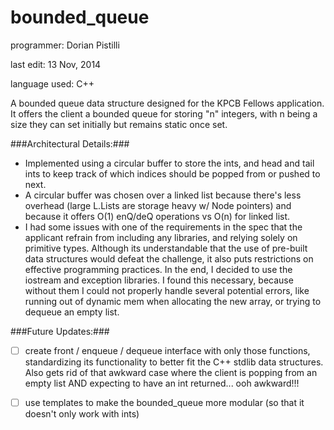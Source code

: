 bounded_queue
=============

programmer: Dorian Pistilli

last edit: 13 Nov, 2014

language used: C++


A bounded queue data structure designed for the KPCB Fellows
application. It offers the client a bounded queue for storing "n"
integers, with n being a size they can set initially but remains
static once set.


###Architectural Details:###

- Implemented using a circular buffer to store the ints, and head
and tail ints to keep track of which indices should be popped from
or pushed to next.
- A circular buffer was chosen over a linked list because there's 
less overhead (large L.Lists are storage heavy w/ Node pointers)
and because it offers O(1) enQ/deQ operations vs O(n) for linked
list.
- I had some issues with one of the requirements in the spec that the
applicant refrain from including any libraries, and relying solely
on primitive types. Although its understandable that the use of
pre-built data structures would defeat the challenge, it also puts
restrictions on effective programming practices. In the end, I
decided to use the iostream and exception libraries. I found this
necessary, because without them I could not properly handle several
potential errors, like running out of dynamic mem when allocating
the new array, or trying to dequeue an empty list.


###Future Updates:###

- [ ] create front / enqueue / dequeue interface with only those functions,
standardizing its functionality to better fit the C++ stdlib data 
structures. Also gets rid of that awkward case where the client is popping 
from an empty list AND expecting to have an int returned... ooh awkward!!!
- [ ] use templates to make the bounded_queue more modular (so that it 
doesn't only work with ints)







